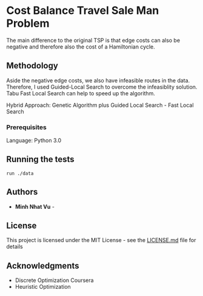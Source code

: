 # Cost Balance Travel Sale Man Problem

The main difference to the original TSP is that edge costs can also be negative and therefore also the cost of a Hamiltonian cycle.
## Methodology

Aside the negative edge costs, we also have infeasible routes in the data. Therefore, I used Guided-Local Search to overcome the infeasiblity solution. Tabu Fast Local Search can help to speed up the algorithm. 

Hybrid Approach: Genetic Algorithm plus Guided Local Search - Fast Local Search
### Prerequisites
Language: Python 3.0




## Running the tests


```
run ./data 
```

## Authors

* **Minh Nhat Vu** - 

## License

This project is licensed under the MIT License - see the [LICENSE.md](LICENSE.md) file for details

## Acknowledgments

* Discrete Optimization Coursera
* Heuristic Optimization

